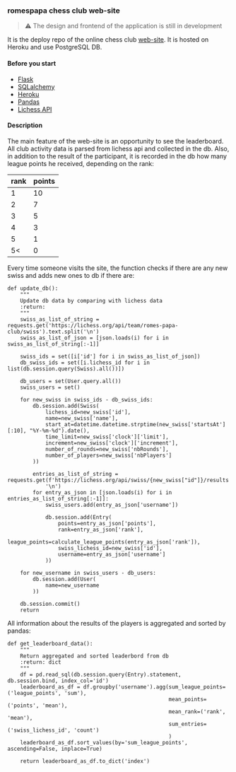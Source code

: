 ### romespapa chess club web-site

> :warning: The design and frontend of the application is still in development

It is the deploy repo of the online chess club [web-site](https://rccapp.herokuapp.com/). It is hosted on Heroku and use
PostgreSQL DB. 

#### Before you start
* [Flask](https://flask.palletsprojects.com/en/2.0.x/)
* [SQLalchemy](https://docs.sqlalchemy.org/en/14/)
* [Heroku](https://devcenter.heroku.com/articles/getting-started-with-python)
* [Pandas](https://pandas.pydata.org/docs/)
* [Lichess API](https://lichess.org/api)

#### Description
The main feature of the web-site is an opportunity to see the leaderboard. All club activity data is parsed from lichess
api and collected in the db. Also, in addition to the result of the participant, it is recorded in the db
how many league points he received, depending on the rank:

| rank | points |
|------|--------|
| 1    | 10     |
| 2    | 7      |
| 3    | 5      |
| 4    | 3      |
| 5    | 1      |
| 5<   | 0      |

Every time someone visits the site, the function checks if there are any new swiss and 
adds new ones to db if there are:

```buildoutcfg
def update_db():
    """
    Update db data by comparing with lichess data
    :return:
    """
    swiss_as_list_of_string = requests.get('https://lichess.org/api/team/romes-papa-club/swiss').text.split('\n')
    swiss_as_list_of_json = [json.loads(i) for i in swiss_as_list_of_string[:-1]]

    swiss_ids = set([i['id'] for i in swiss_as_list_of_json])
    db_swiss_ids = set([i.lichess_id for i in list(db.session.query(Swiss).all())])

    db_users = set(User.query.all())
    swiss_users = set()

    for new_swiss in swiss_ids - db_swiss_ids:
        db.session.add(Swiss(
            lichess_id=new_swiss['id'],
            name=new_swiss['name'],
            start_at=datetime.datetime.strptime(new_swiss['startsAt'][:10], "%Y-%m-%d").date(),
            time_limit=new_swiss['clock']['limit'],
            increment=new_swiss['clock']['increment'],
            number_of_rounds=new_swiss['nbRounds'],
            number_of_players=new_swiss['nbPlayers']
        ))

        entries_as_list_of_string = requests.get(f'https://lichess.org/api/swiss/{new_swiss["id"]}/results').text.split(
            '\n')
        for entry_as_json in [json.loads(i) for i in entries_as_list_of_string[:-1]]:
            swiss_users.add(entry_as_json['username'])

            db.session.add(Entry(
                points=entry_as_json['points'],
                rank=entry_as_json['rank'],
                league_points=calculate_league_points(entry_as_json['rank']),
                swiss_lichess_id=new_swiss['id'],
                username=entry_as_json['username']
            ))

    for new_username in swiss_users - db_users:
        db.session.add(User(
            name=new_username
        ))

    db.session.commit()
    return
```

All information about the results of the players is aggregated and sorted by pandas:

```buildoutcfg
def get_leaderboard_data():
    """
    Return aggregated and sorted leaderbord from db
    :return: dict
    """
    df = pd.read_sql(db.session.query(Entry).statement, db.session.bind, index_col='id')
    leaderboard_as_df = df.groupby('username').agg(sum_league_points=('league_points', 'sum'),
                                                   mean_points=('points', 'mean'),
                                                   mean_rank=('rank', 'mean'),
                                                   sum_entries=('swiss_lichess_id', 'count')
                                                   )
    leaderboard_as_df.sort_values(by='sum_league_points', ascending=False, inplace=True)

    return leaderboard_as_df.to_dict('index')
```
